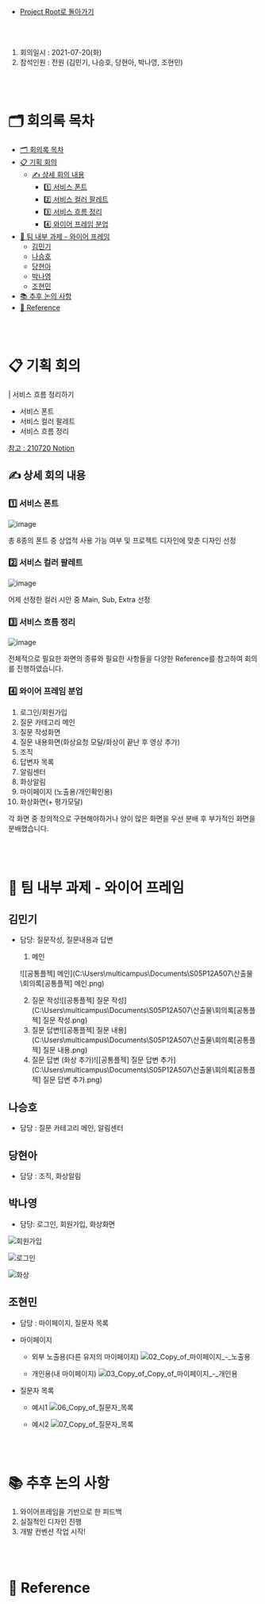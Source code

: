 - [Project Root로 돌아가기](../../README.md)

<br><br>

1. 회의일시 : 2021-07-20(화)
2. 참석인원 : 전원 (김민기, 나승호, 당현아, 박나영, 조현민)

<br><br>

# 🗂 회의록 목차
- [🗂 회의록 목차](#-회의록-목차)
- [📋 기획 회의](#-기획-회의)
  - [✍ 상세 회의 내용](#-상세-회의-내용)
    - [1️⃣ 서비스 폰트](#1️⃣-서비스-폰트)
    - [2️⃣ 서비스 컬러 팔레트](#2️⃣-서비스-컬러-팔레트)
    - [3️⃣ 서비스 흐름 정리](#3️⃣-서비스-흐름-정리)
    - [4️⃣ 와이어 프레임 분업](#4️⃣-와이어-프레임-분업)
- [💪 팀 내부 과제 - 와이어 프레임](#-팀-내부-과제---와이어-프레임)
  - [김민기](#김민기)
  - [나승호](#나승호)
  - [당현아](#당현아)
  - [박나영](#박나영)
  - [조현민](#조현민)
- [📚 추후 논의 사항](#-추후-논의-사항)
- [🔖 Reference](#-reference)

<br><br>

# 📋 기획 회의

| 서비스 흐름 정리하기

- 서비스 폰트
- 서비스 컬러 팔레트 
- 서비스 흐름 정리

[참고 : 210720 Notion](https://www.notion.so/danghyeona/a1fa08ab544a4166a8005fe91359d61a)

## ✍ 상세 회의 내용

### 1️⃣ 서비스 폰트

![image](https://user-images.githubusercontent.com/45550607/126309776-566a83b0-9e1e-46fe-b862-ef0eefb96046.png)

총 8종의 폰트 중 상업적 사용 가능 여부 및 프로젝트 디자인에 맞춘 디자인 선정

### 2️⃣ 서비스 컬러 팔레트

![image](https://user-images.githubusercontent.com/45550607/126309888-7d893d5b-404f-463d-b4af-1d8c3fba704a.png)

어제 선정한 컬러 시안 중 Main, Sub, Extra 선정

### 3️⃣ 서비스 흐름 정리

![image](https://user-images.githubusercontent.com/45550607/126310162-67d69fed-3196-4cfe-a6ee-60799905b6a2.png)

전체적으로 필요한 화면의 종류와 필요한 사항들을 다양한 Reference를 참고하여 회의를 진행하였습니다.

### 4️⃣ 와이어 프레임 분업

1. 로그인/회원가입
2. 질문 카테고리 메인
3. 질문 작성화면
4. 질문 내용화면(화상요청 모달/화상이 끝난 후 영상 추가)
5. 조직
6. 답변자 목록
7. 알림센터
8. 화상알림
9. 마이페이지 (노출용/개인확인용)
10. 화상화면(+ 평가모달)

각 화면 중 창의적으로 구현해야하거나 양이 많은 화면을 우선 분배 후 부가적인 화면을 분배했습니다.

<br><br>

# 💪 팀 내부 과제 - 와이어 프레임

## 김민기

- 담당: 질문작성, 질문내용과 답변

  1. 메인

  ![[공통플젝] 메인](C:\Users\multicampus\Documents\S05P12A507\산출물\회의록\[공통플젝] 메인.png)

  2. 질문 작성![[공통플젝] 질문 작성](C:\Users\multicampus\Documents\S05P12A507\산출물\회의록\[공통플젝] 질문 작성.png)
  3. 질문 답변![[공통플젝] 질문 내용](C:\Users\multicampus\Documents\S05P12A507\산출물\회의록\[공통플젝] 질문 내용.png)
  4. 질문 답변 (화상 추가)![[공통플젝] 질문 답변 추가](C:\Users\multicampus\Documents\S05P12A507\산출물\회의록\[공통플젝] 질문 답변 추가.png)

## 나승호

+ 담당 : 질문 카테고리 메인, 알림센터

## 당현아

- 담당 : 조직, 화상알림

## 박나영

- 담당: 로그인, 회원가입, 화상화면

![회원가입](/uploads/9334003cdc8011e7a24926b825feaaff/회원가입.png)

![로그인](/uploads/96c0d2b8c3fa96a5dbfc6d34f337d3ce/로그인.png)

![화상](/uploads/3b5873a064b7c9c4e233554c96b723e2/화상.png)

## 조현민

- 담당 : 마이페이지, 질문자 목록

- 마이페이지
  - 외부 노출용(다른 유저의 마이페이지)
  ![02_Copy_of_마이페이지_-_노출용](/uploads/13f6127cd1242734d6d13268494a0e3d/02_Copy_of_마이페이지_-_노출용.jpg) 

  - 개인용(내 마이페이지)
  ![03_Copy_of_Copy_of_마이페이지_-_개인용](/uploads/b4d3f1637301906d3d5de4b57b1a5fe2/03_Copy_of_Copy_of_마이페이지_-_개인용.jpg)

- 질문자 목록
  - 예시1
    ![06_Copy_of_질문자_목록](/uploads/396822354f64ab8f59ccd1cc5539d516/06_Copy_of_질문자_목록.jpg)

  - 예시2
    ![07_Copy_of_질문자_목록](/uploads/eea9ee32755510fdd5bfc61e92682e96/07_Copy_of_질문자_목록.jpg)

<br><br>

# 📚 추후 논의 사항

1. 와이어프레임을 기반으로 한 피드백
2. 실질적인 디자인 진행
3. 개발 컨벤션 작업 시작!

<br><br>

# 🔖 Reference
